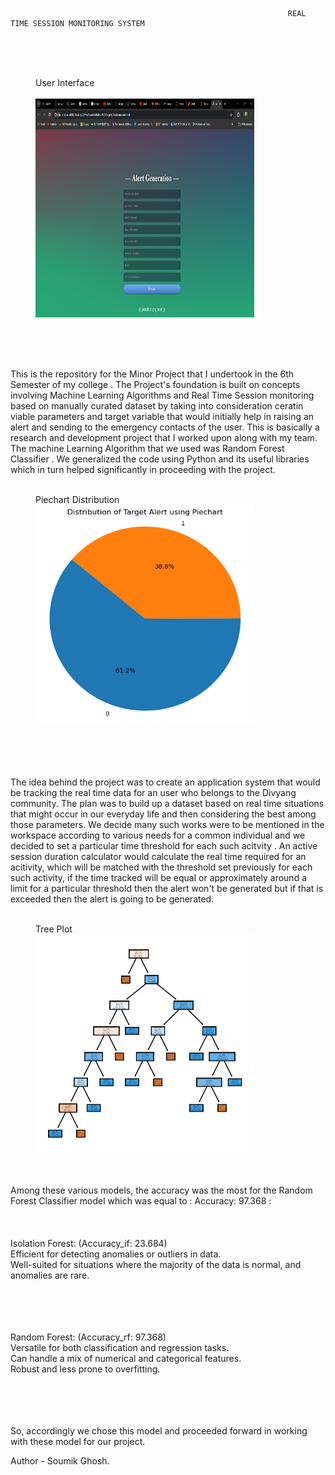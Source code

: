                                                                  REAL TIME SESSION MONITORING SYSTEM 
 <br>
 <br>
 <br>

 <figure>
  <t><figcaption>User Interface</figcaption></t>
   <br>
  <t><img src="Pictorial-Representation/Interface.png" height="350" width="350" ></t>  
</figure>
 <br>
 <br>
 <br>

This is the repository for the Minor Project that I undertook in the 6th Semester of my college .
The Project's foundation is built on concepts involving Machine Learning Algorithms and Real Time Session monitoring
based on manually curated dataset by taking into consideration ceratin viable parameters and target variable that would initially help in 
raising an alert and sending to the emergency contacts of the user. This is basically a research and development project that I worked upon 
along with my team. The machine Learning Algorithm that we used was Random Forest Classifier . We generalized the code using Python and its useful libraries 
which in turn helped significantly in proceeding with the project.
 <br>
 <br>
 
<figure>
  <figcaption>Piechart Distribution</figcaption>
  <img src="Pictorial-Representation/PieChart.png" height="350" width="350" >  
</figure>

<br>
<br>
<br>
<br>
The idea behind the project was to create an application system that would be tracking the real time data for an user who belongs to the Divyang community. 
The plan was to build up a dataset based on real time situations that might occur in our everyday life and then considering the best among those parameters.
We decide many such works were to be mentioned in the workspace according to various needs for a common individual and we decided to set a particular time threshold 
for each such acitvity . An active session duration calculator would calculate the real time required for an acitivity, which will be matched with the threshold set previously
for each such activity, if the time tracked will be equal or approximately around a limit for  a particular threshold then the alert won't be generated but if that is exceeded
then the alert is going to be generated.
<br>
<br>
<figure>
  <figcaption>Tree Plot</figcaption>
  <img src="Pictorial-Representation/Tree%20Plot.png" height="350" width="350" >  
</figure>
<br>
<br>
Among these various models, the accuracy was the most for the Random Forest Classifier model which was equal to : Accuracy: 97.368   : 
<br>
<br>
<br>
<br>
Isolation Forest:  (Accuracy_if: 23.684)
<br>
Efficient for detecting anomalies or outliers in data.<br>
Well-suited for situations where the majority of the data is normal, and anomalies are rare.<br>
<br>
<br>
<br>
<br>

Random Forest:  (Accuracy_rf: 97.368)
<br>
Versatile for both classification and regression tasks.<br>
Can handle a mix of numerical and categorical features.<br>
Robust and less prone to overfitting.<br>
<br>
<br>
<br>
<br>

So, accordingly we chose this model and proceeded forward in working with these model for our project.



Author - Soumik Ghosh.

